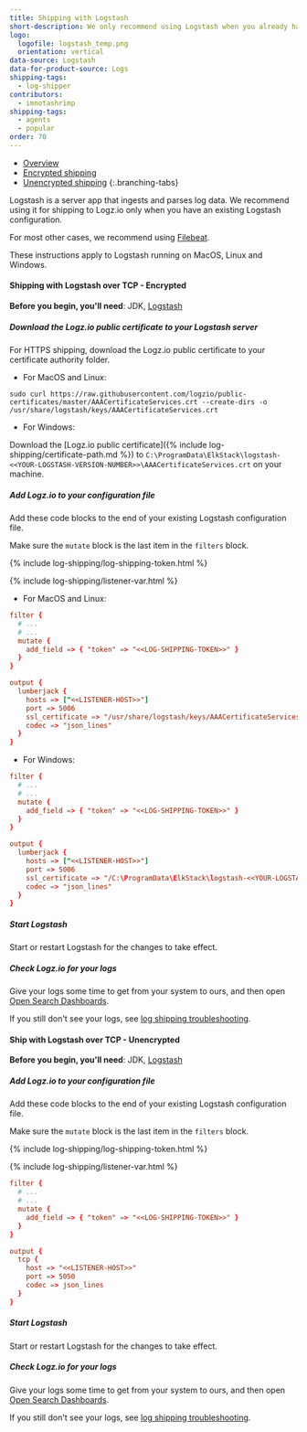 ```yaml
---
title: Shipping with Logstash
short-description: We only recommend using Logstash when you already have an existing Logstash configuration. Simply edit the config file to forward your logs to Logz.io.
logo:
  logofile: logstash_temp.png
  orientation: vertical
data-source: Logstash
data-for-product-source: Logs
shipping-tags:
  - log-shipper
contributors:
  - imnotashrimp
shipping-tags:
  - agents
  - popular
order: 70
---
```



<!-- tabContainer:start -->
<div class="branching-container">

* [Overview](#overview)
* [Encrypted shipping](#encrypted)
* [Unencrypted shipping](#unencrypted)
{:.branching-tabs}


<!-- tab:start -->
<div id="overview">

Logstash is a server app that ingests and parses log data.
We recommend using it for shipping to Logz.io only when you have an existing Logstash configuration.

For most other cases, we recommend using [Filebeat]({{site.baseurl}}/shipping/log-sources/filebeat.html).

These instructions apply to Logstash running on MacOS, Linux and Windows.

</div>
<!-- tab:end -->

<!-- tab:start -->
<div id="encrypted">

#### Shipping with Logstash over TCP - Encrypted

**Before you begin, you'll need**: JDK, [Logstash](https://www.elastic.co/guide/en/logstash/current/installing-logstash.html)

<div class="tasklist">


##### Download the Logz.io public certificate to your Logstash server

For HTTPS shipping, download the Logz.io public certificate to your certificate authority folder.

* For MacOS and Linux:

```shell
sudo curl https://raw.githubusercontent.com/logzio/public-certificates/master/AAACertificateServices.crt --create-dirs -o /usr/share/logstash/keys/AAACertificateServices.crt
```

* For Windows:

Download the [Logz.io public certificate]({% include log-shipping/certificate-path.md %}) to `C:\ProgramData\ElkStack\logstash-<<YOUR-LOGSTASH-VERSION-NUMBER>>\AAACertificateServices.crt` on your machine.

##### Add Logz.io to your configuration file

Add these code blocks to the end of your existing Logstash configuration file.

Make sure the `mutate` block is the last item in the `filters` block.

{% include log-shipping/log-shipping-token.html %}

{% include log-shipping/listener-var.html %}

* For MacOS and Linux:

```conf
filter {
  # ...
  # ...
  mutate {
    add_field => { "token" => "<<LOG-SHIPPING-TOKEN>>" }
  }
}

output {
  lumberjack {
    hosts => ["<<LISTENER-HOST>>"]
    port => 5006
    ssl_certificate => "/usr/share/logstash/keys/AAACertificateServices.crt"
    codec => "json_lines"
  }
}
```

* For Windows:

```conf
filter {
  # ...
  # ...
  mutate {
    add_field => { "token" => "<<LOG-SHIPPING-TOKEN>>" }
  }
}

output {
  lumberjack {
    hosts => ["<<LISTENER-HOST>>"]
    port => 5006
    ssl_certificate => "/C:\ProgramData\ElkStack\logstash-<<YOUR-LOGSTASH-VERSION-NUMBER>>\AAACertificateServices.crt"
    codec => "json_lines"
  }
}
```

##### Start Logstash

Start or restart Logstash for the changes to take effect.

##### Check Logz.io for your logs

Give your logs some time to get from your system to ours, and then open [Open Search Dashboards](https://app.logz.io/#/dashboard/osd).

If you still don't see your logs, see [log shipping troubleshooting]({{site.baseurl}}/user-guide/log-shipping/log-shipping-troubleshooting.html).

</div>

</div>
<!-- tab:end -->

<!-- tab:start -->
<div id="unencrypted">

#### Ship with Logstash over TCP - Unencrypted

**Before you begin, you'll need**: JDK, [Logstash](https://www.elastic.co/guide/en/logstash/current/installing-logstash.html)

<div class="tasklist">

##### Add Logz.io to your configuration file

Add these code blocks to the end of your existing Logstash configuration file.

Make sure the `mutate` block is the last item in the `filters` block.

{% include log-shipping/log-shipping-token.html %}

{% include log-shipping/listener-var.html %}

```conf
filter {
  # ...
  # ...
  mutate {
    add_field => { "token" => "<<LOG-SHIPPING-TOKEN>>" }
  }
}

output {
  tcp {
    host => "<<LISTENER-HOST>>"
    port => 5050
    codec => json_lines
  }
}
```

##### Start Logstash

Start or restart Logstash for the changes to take effect.

##### Check Logz.io for your logs

Give your logs some time to get from your system to ours, and then open [Open Search Dashboards](https://app.logz.io/#/dashboard/osd).

If you still don't see your logs, see [log shipping troubleshooting]({{site.baseurl}}/user-guide/log-shipping/log-shipping-troubleshooting.html).


</div>
</div>
<!-- tab:end -->

</div>
<!-- tabContainer:end -->
